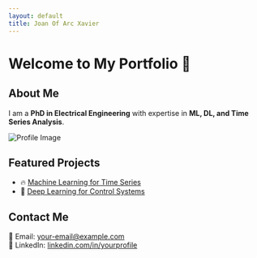 ```yaml
---
layout: default
title: Joan Of Arc Xavier
---
```


# Welcome to My Portfolio 👋

## About Me
I am a **PhD in Electrical Engineering** with expertise in **ML, DL, and Time Series Analysis**. 

![Profile Image](assets/pic1.jpeg)

## Featured Projects
- 🔥 [Machine Learning for Time Series](https://github.com/your-repo/ml-time-series)
- 🎯 [Deep Learning for Control Systems](https://github.com/your-repo/dl-control)

## Contact Me
📩 Email: [your-email@example.com](mailto:your-email@example.com)  
🔗 LinkedIn: [linkedin.com/in/yourprofile](https://linkedin.com/in/yourprofile)
